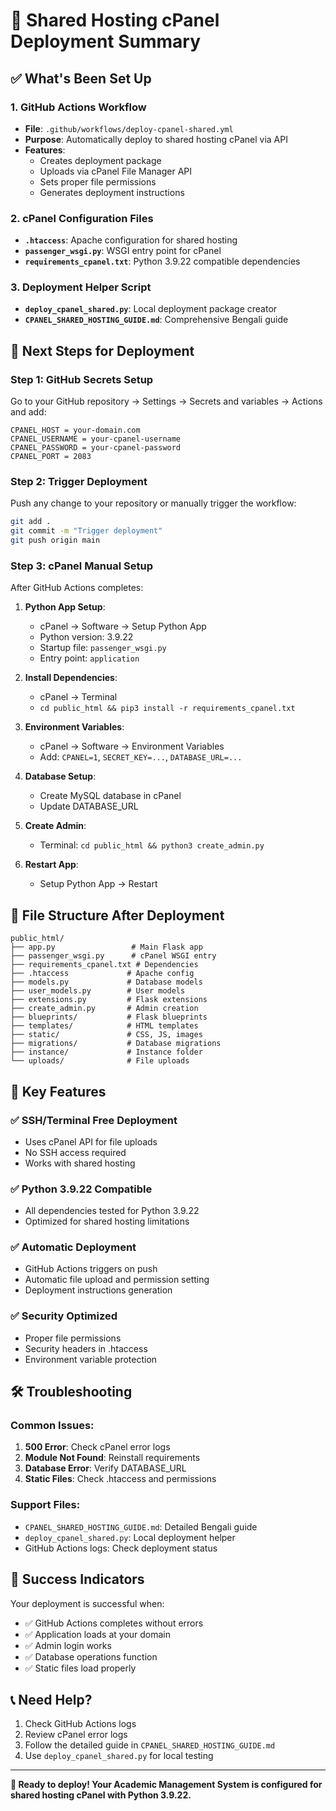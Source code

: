 # 🚀 Shared Hosting cPanel Deployment Summary

## ✅ What's Been Set Up

### 1. GitHub Actions Workflow
- **File**: `.github/workflows/deploy-cpanel-shared.yml`
- **Purpose**: Automatically deploy to shared hosting cPanel via API
- **Features**:
  - Creates deployment package
  - Uploads via cPanel File Manager API
  - Sets proper file permissions
  - Generates deployment instructions

### 2. cPanel Configuration Files
- **`.htaccess`**: Apache configuration for shared hosting
- **`passenger_wsgi.py`**: WSGI entry point for cPanel
- **`requirements_cpanel.txt`**: Python 3.9.22 compatible dependencies

### 3. Deployment Helper Script
- **`deploy_cpanel_shared.py`**: Local deployment package creator
- **`CPANEL_SHARED_HOSTING_GUIDE.md`**: Comprehensive Bengali guide

## 🔧 Next Steps for Deployment

### Step 1: GitHub Secrets Setup
Go to your GitHub repository → Settings → Secrets and variables → Actions and add:

```
CPANEL_HOST = your-domain.com
CPANEL_USERNAME = your-cpanel-username  
CPANEL_PASSWORD = your-cpanel-password
CPANEL_PORT = 2083
```

### Step 2: Trigger Deployment
Push any change to your repository or manually trigger the workflow:

```bash
git add .
git commit -m "Trigger deployment"
git push origin main
```

### Step 3: cPanel Manual Setup
After GitHub Actions completes:

1. **Python App Setup**:
   - cPanel → Software → Setup Python App
   - Python version: 3.9.22
   - Startup file: `passenger_wsgi.py`
   - Entry point: `application`

2. **Install Dependencies**:
   - cPanel → Terminal
   - `cd public_html && pip3 install -r requirements_cpanel.txt`

3. **Environment Variables**:
   - cPanel → Software → Environment Variables
   - Add: `CPANEL=1`, `SECRET_KEY=...`, `DATABASE_URL=...`

4. **Database Setup**:
   - Create MySQL database in cPanel
   - Update DATABASE_URL

5. **Create Admin**:
   - Terminal: `cd public_html && python3 create_admin.py`

6. **Restart App**:
   - Setup Python App → Restart

## 📁 File Structure After Deployment

```
public_html/
├── app.py                 # Main Flask app
├── passenger_wsgi.py      # cPanel WSGI entry
├── requirements_cpanel.txt # Dependencies
├── .htaccess             # Apache config
├── models.py             # Database models
├── user_models.py        # User models
├── extensions.py         # Flask extensions
├── create_admin.py       # Admin creation
├── blueprints/           # Flask blueprints
├── templates/            # HTML templates
├── static/               # CSS, JS, images
├── migrations/           # Database migrations
├── instance/             # Instance folder
└── uploads/              # File uploads
```

## 🎯 Key Features

### ✅ SSH/Terminal Free Deployment
- Uses cPanel API for file uploads
- No SSH access required
- Works with shared hosting

### ✅ Python 3.9.22 Compatible
- All dependencies tested for Python 3.9.22
- Optimized for shared hosting limitations

### ✅ Automatic Deployment
- GitHub Actions triggers on push
- Automatic file upload and permission setting
- Deployment instructions generation

### ✅ Security Optimized
- Proper file permissions
- Security headers in .htaccess
- Environment variable protection

## 🛠️ Troubleshooting

### Common Issues:
1. **500 Error**: Check cPanel error logs
2. **Module Not Found**: Reinstall requirements
3. **Database Error**: Verify DATABASE_URL
4. **Static Files**: Check .htaccess and permissions

### Support Files:
- `CPANEL_SHARED_HOSTING_GUIDE.md`: Detailed Bengali guide
- `deploy_cpanel_shared.py`: Local deployment helper
- GitHub Actions logs: Check deployment status

## 🎉 Success Indicators

Your deployment is successful when:
- ✅ GitHub Actions completes without errors
- ✅ Application loads at your domain
- ✅ Admin login works
- ✅ Database operations function
- ✅ Static files load properly

## 📞 Need Help?

1. Check GitHub Actions logs
2. Review cPanel error logs
3. Follow the detailed guide in `CPANEL_SHARED_HOSTING_GUIDE.md`
4. Use `deploy_cpanel_shared.py` for local testing

---

**🚀 Ready to deploy! Your Academic Management System is configured for shared hosting cPanel with Python 3.9.22.** 